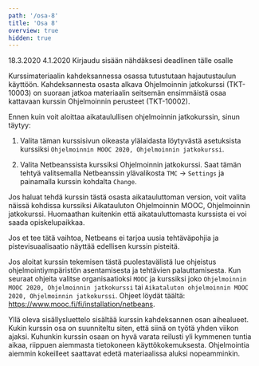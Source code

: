 ```yaml
---
path: '/osa-8'
title: 'Osa 8'
overview: true
hidden: true
---
```


<only-for-course-variant variant="dl">
  <deadline>18.3.2020</deadline>
</only-for-course-variant>

<only-for-course-variant variant="nodl">
  <deadline>4.1.2020</deadline>
</only-for-course-variant>


<only-for-not-logged-in>
  <deadline>Kirjaudu sisään nähdäksesi deadlinen tälle osalle</deadline>
</only-for-not-logged-in>


Kurssimateriaalin kahdeksannessa osassa tutustutaan hajautustaulun käyttöön. Kahdeksannesta osasta alkava Ohjelmoinnin jatkokurssi (TKT-10003) on suoraan jatkoa materiaalin seitsemän ensimmäistä osaa kattavaan kurssin Ohjelmoinnin perusteet (TKT-10002).

<please-login></please-login>

<text-box variant="hint" name="Tärkeää: Edelliseltä kurssilta jatkokurssille vaihtaminen">

Ennen kuin voit aloittaa aikataulullisen ohjelmoinnin jatkokurssin, sinun täytyy:

1. Valita täman kurssisivun oikeasta ylälaidasta löytyvästä asetuksista kurssiksi `Ohjelmoinnin MOOC 2020, Ohjelmoinnin jatkokurssi`.

2. Valita Netbeanssista kurssiksi Ohjelmoinnin jatkokurssi. Saat tämän tehtyä valitsemalla Netbeanssin ylävalikosta `TMC` -> `Settings` ja painamalla kurssin kohdalta `Change`.

Jos haluat tehdä kurssin tästä osasta aikatauluttoman version, voit valita näissä kohdissa kurssiksi Aikatauluton Ohjelmoinnin MOOC, Ohjelmoinnin jatkokurssi. Huomaathan kuitenkin että aikatauluttomasta kurssista ei voi saada opiskelupaikkaa.

Jos et tee tätä vaihtoa, Netbeans ei tarjoa uusia tehtäväpohjia ja pistevisuaalisaatio näyttää edellisen kurssin pisteitä.

</text-box>

<text-box variant="hint" name="Jos aloitat Ohjelmoinnin MOOCin tästä kohtaa">

Jos aloitat kurssin tekemisen tästä puolestavälistä lue ohjeistus ohjelmointiympäristön asentamisesta ja tehtävien palauttamisesta. Kun seuraat ohjeita valitse organisaatioksi `MOOC` ja kurssiksi joko `Ohjelmoinnin MOOC 2020, Ohjelmoinnin jatkokurssi` tai `Aikataluton ohjelmoinnin MOOC 2020, Ohjelmoinnin jatkokurssi`. Ohjeet löydät täältä: https://www.mooc.fi/fi/installation/netbeans.

</text-box>

<pages-in-this-section></pages-in-this-section>

Yllä oleva sisällysluettelo sisältää kurssin kahdeksannen osan aihealueet. Kukin kurssin osa on suunniteltu siten, että siinä on työtä yhden viikon ajaksi. Kuhunkin kurssin osaan on hyvä varata reilusti yli kymmenen tuntia aikaa, riippuen aiemmasta tietokoneen käyttökokemuksesta. Ohjelmointia aiemmin kokeilleet saattavat edetä materiaalissa aluksi nopeamminkin.

<exercises-in-this-section></exercises-in-this-section>
